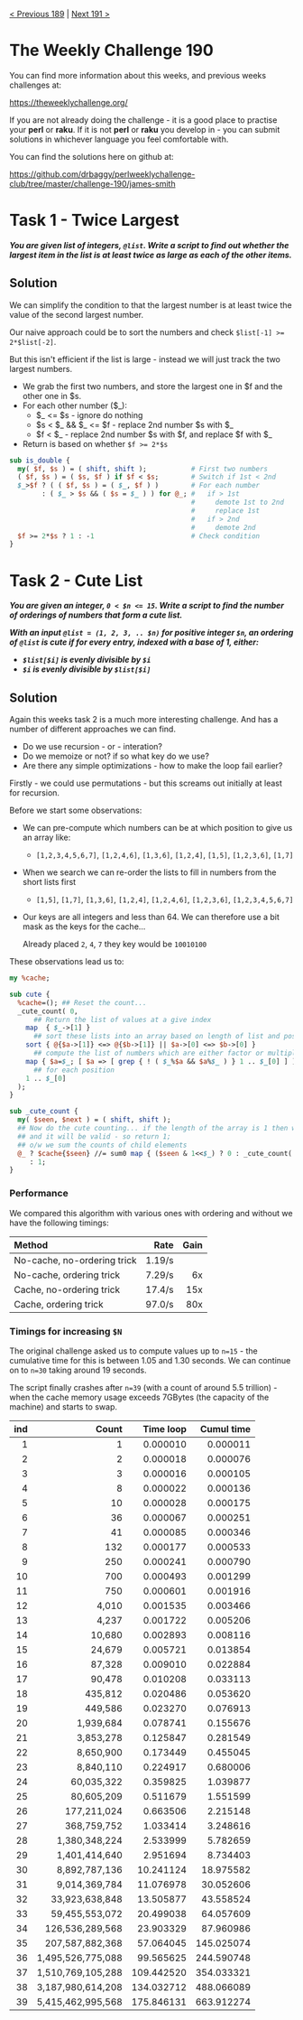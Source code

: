 [< Previous 189](https://github.com/drbaggy/perlweeklychallenge-club/tree/master/challenge-189/james-smith) |
[Next 191 >](https://github.com/drbaggy/perlweeklychallenge-club/tree/master/challenge-191/james-smith)

# The Weekly Challenge 190

You can find more information about this weeks, and previous weeks challenges at:

  https://theweeklychallenge.org/

If you are not already doing the challenge - it is a good place to practise your
**perl** or **raku**. If it is not **perl** or **raku** you develop in - you can
submit solutions in whichever language you feel comfortable with.

You can find the solutions here on github at:

https://github.com/drbaggy/perlweeklychallenge-club/tree/master/challenge-190/james-smith

# Task 1 - Twice Largest

***You are given list of integers, `@list`. Write a script to find out whether the largest item in the list is at least twice as large as each of the other items.***

## Solution

We can simplify the condition to that the largest number is at least twice the value of the second largest number.

Our naive approach could be to sort the numbers and check `$list[-1] >= 2*$list[-2]`.

But this isn't efficient if the list is large - instead we will just track the two largest numbers.

 * We grab the first two numbers, and store the largest one in $f and the other one in $s.
 * For each other number ($_):
   * $_ <= $s - ignore do nothing
   * $s < $_ && $_ <= $f - replace 2nd number $s with $_
   * $f < $_ - replace 2nd number $s with $f, and replace $f with $_
 * Return is based on whether `$f >= 2*$s`

```perl
sub is_double {
  my( $f, $s ) = ( shift, shift );           # First two numbers
  ( $f, $s ) = ( $s, $f ) if $f < $s;        # Switch if 1st < 2nd
  $_>$f ? ( ( $f, $s ) = ( $_, $f ) )        # For each number
        : ( $_ > $s && ( $s = $_ ) ) for @_; #   if > 1st
                                             #     demote 1st to 2nd
                                             #     replace 1st
                                             #   if > 2nd
                                             #     demote 2nd
  $f >= 2*$s ? 1 : -1                        # Check condition
}
```
# Task 2 - Cute List

***You are given an integer, `0 < $n <= 15`. Write a script to find the number of orderings of numbers that form a cute list.***

***With an input `@list = (1, 2, 3, .. $n)` for positive integer `$n`, an ordering of `@list` is cute if for every entry, indexed with a base of 1, either:***

 * ***`$list[$i]` is evenly divisible by `$i`***
 * ***`$i` is evenly divisible by `$list[$i]`***

## Solution

Again this weeks task 2 is a much more interesting challenge. And has a number of different approaches we can find.

 * Do we use recursion - or - interation?
 * Do we memoize or not? if so what key do we use?
 * Are there any simple optimizations - how to make the loop fail earlier?

Firstly - we could use permutations - but this screams out initially at least for recursion.

Before we start some observations:

 * We can pre-compute which numbers can be at which position to give us an array like:

   * `[1,2,3,4,5,6,7]`, `[1,2,4,6]`, `[1,3,6]`, `[1,2,4]`, `[1,5]`, `[1,2,3,6]`, `[1,7]`

 * When we search we can re-order the lists to fill in numbers from the short lists first

   * `[1,5]`, `[1,7]`, `[1,3,6]`, `[1,2,4]`, `[1,2,4,6]`, `[1,2,3,6]`, `[1,2,3,4,5,6,7]`

 * Our keys are all integers and less than 64. We can therefore use a bit mask as the keys
   for the cache...

   Already placed `2`, `4`, `7` they key would be `10010100`

These observations lead us to:
```perl
my %cache;

sub cute {
  %cache=(); ## Reset the count...
  _cute_count( 0,
      ## Return the list of values at a give index
    map  { $_->[1] }
      ## sort these lists into an array based on length of list and position
    sort { @{$a->[1]} <=> @{$b->[1]} || $a->[0] <=> $b->[0] }
      ## compute the list of numbers which are either factor or multiple
    map { $a=$_; [ $a => [ grep { ! ( $_%$a && $a%$_ ) } 1 .. $_[0] ] ] }
      ## for each position
    1 .. $_[0]
  );
}

sub _cute_count {
  my( $seen, $next ) = ( shift, shift );
  ## Now do the cute counting... if the length of the array is 1 then we know this is one response
  ## and it will be valid - so return 1;
  ## o/w we sum the counts of child elements
  @_ ? $cache{$seen} //= sum0 map { ($seen & 1<<$_) ? 0 : _cute_count( $seen | 1<<$_ , @_ ) } @{$next}
     : 1;
}
```
### Performance

We compared this algorithm with various ones with ordering and without we have the following timings:

| Method                      | Rate    | Gain |
| :-------------------------- | ------: | ---: |
| No-cache, no-ordering trick |  1.19/s |      |
| No-cache, ordering trick    |  7.29/s |   6x |
| Cache, no-ordering trick    |  17.4/s |  15x |
| Cache, ordering trick       |  97.0/s |  80x |

### Timings for increasing `$N`

The original challenge asked us to compute values up to `n=15` - the cumulative time for this is between 1.05 and 1.30 seconds. We can continue on to `n=30` taking around 19 seconds.

The script finally crashes after `n=39` (with a count of around 5.5 trillion) - when the cache memory usage exceeds 7GBytes (the capacity of the machine) and starts to swap.

| ind |             Count | Time loop  | Cumul time |
| --: | ----------------: | ---------: | ---------: |
|   1 |                 1 |   0.000010 |   0.000011 |
|   2 |                 2 |   0.000018 |   0.000076 |
|   3 |                 3 |   0.000016 |   0.000105 |
|   4 |                 8 |   0.000022 |   0.000136 |
|   5 |                10 |   0.000028 |   0.000175 |
|   6 |                36 |   0.000067 |   0.000251 |
|   7 |                41 |   0.000085 |   0.000346 |
|   8 |               132 |   0.000177 |   0.000533 |
|   9 |               250 |   0.000241 |   0.000790 |
|  10 |               700 |   0.000493 |   0.001299 |
|  11 |               750 |   0.000601 |   0.001916 |
|  12 |             4,010 |   0.001535 |   0.003466 |
|  13 |             4,237 |   0.001722 |   0.005206 |
|  14 |            10,680 |   0.002893 |   0.008116 |
|  15 |            24,679 |   0.005721 |   0.013854 |
|  16 |            87,328 |   0.009010 |   0.022884 |
|  17 |            90,478 |   0.010208 |   0.033113 |
|  18 |           435,812 |   0.020486 |   0.053620 |
|  19 |           449,586 |   0.023270 |   0.076913 |
|  20 |         1,939,684 |   0.078741 |   0.155676 |
|  21 |         3,853,278 |   0.125847 |   0.281549 |
|  22 |         8,650,900 |   0.173449 |   0.455045 |
|  23 |         8,840,110 |   0.224917 |   0.680006 |
|  24 |        60,035,322 |   0.359825 |   1.039877 |
|  25 |        80,605,209 |   0.511679 |   1.551599 |
|  26 |       177,211,024 |   0.663506 |   2.215148 |
|  27 |       368,759,752 |   1.033414 |   3.248616 |
|  28 |     1,380,348,224 |   2.533999 |   5.782659 |
|  29 |     1,401,414,640 |   2.951694 |   8.734403 |
|  30 |     8,892,787,136 |  10.241124 |  18.975582 |
|  31 |     9,014,369,784 |  11.076978 |  30.052606 |
|  32 |    33,923,638,848 |  13.505877 |  43.558524 |
|  33 |    59,455,553,072 |  20.499038 |  64.057609 |
|  34 |   126,536,289,568 |  23.903329 |  87.960986 |
|  35 |   207,587,882,368 |  57.064045 | 145.025074 |
|  36 | 1,495,526,775,088 |  99.565625 | 244.590748 |
|  37 | 1,510,769,105,288 | 109.442520 | 354.033321 |
|  38 | 3,187,980,614,208 | 134.032712 | 488.066089 |
|  39 | 5,415,462,995,568 | 175.846131 | 663.912274 |
